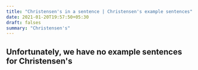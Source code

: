 ```yaml
---
title: "Christensen's in a sentence | Christensen's example sentences"
date: 2021-01-20T19:57:50+05:30
draft: falses
summary: "Christensen's"
---
```

## Unfortunately, we have no example sentences for Christensen's                 
